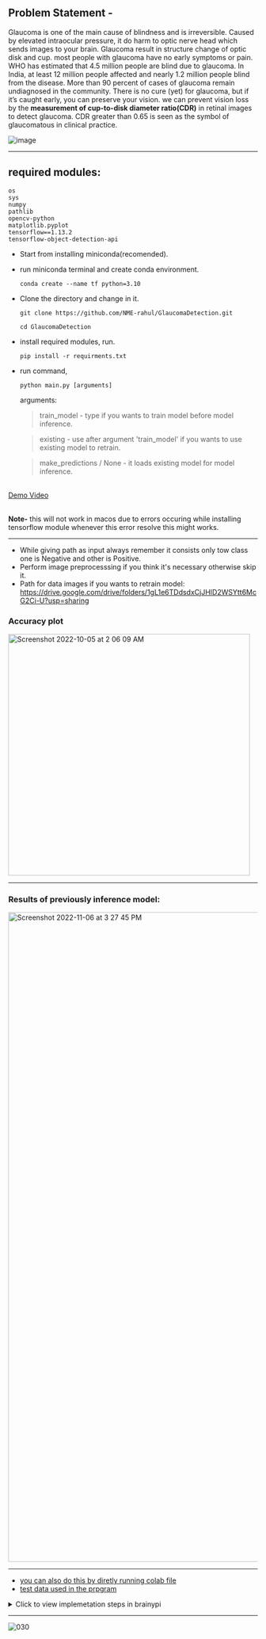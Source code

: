 ## Problem Statement -
Glaucoma is one of the main cause of blindness and is irreversible. Caused by elevated intraocular pressure, it do harm to optic nerve head which sends images to your brain. Glaucoma result in structure change of optic disk and cup. most people with glaucoma have no early symptoms or pain. WHO has estimated that 4.5 million people are blind due to glaucoma. In India, at least 12 million people affected and nearly 1.2 million people blind from the disease. More than 90 percent of cases of glaucoma remain undiagnosed in the community. There is no cure (yet) for glaucoma, but if it’s caught early, you can preserve your vision. we can prevent vision loss by the **measurement of cup-to-disk diameter ratio(CDR)** in retinal images to detect glaucoma. CDR greater than 0.65 is seen as the symbol of glaucomatous in clinical practice.


<img src = "https://www.mdpi.com/mathematics/mathematics-09-02237/article_deploy/html/images/mathematics-09-02237-g001-550.jpg"
     alt = "image"
     align = "middle">


---

## required modules:
	os
	sys
	numpy
	pathlib
	opencv-python
	matplotlib.pyplot
	tensorflow==1.13.2
	tensorflow-object-detection-api		
	

* Start from installing miniconda(recomended).
	
* run miniconda terminal and create conda environment.
	
	  conda create --name tf python=3.10

* Clone the directory and change in it.
	  
	  git clone https://github.com/NME-rahul/GlaucomaDetection.git
	  
	  cd GlaucomaDetection
	  
* install required modules, run.

	  pip install -r requirments.txt
	
* run command,

	  python main.py [arguments]
	  
	arguments:
	> train_model - type if you wants to train model before model inference.
	
	> existing - use after argument 'train_model' if you wants to use existing model to retrain.

	> make_predictions / None - it loads existing model for model inference.
	
<br>
<a href="https://youtu.be/hpKa6J_U2fw">Demo Video</a>
<br><br>

**Note-** this will not work in macos due to errors occuring while installing tensorflow module whenever this error resolve this might works.

---


* While giving path as input always remember it consists only tow class one is Negative and other is Positive.
* Perform image preprocesssing if you think it's necessary otherwise skip it.
* Path for data images if you wants to retrain model: https://drive.google.com/drive/folders/1gL1e6TDdsdxCjJHID2WSYtt6McG2Ci-U?usp=sharing

### Accuracy plot
<img width="488" alt="Screenshot 2022-10-05 at 2 06 09 AM" src="https://user-images.githubusercontent.com/100432854/201436678-241b3fcb-e960-4116-9930-caf96304c17d.png">

---

### Results of previously inference model:
<img width="1312" alt="Screenshot 2022-11-06 at 3 27 45 PM" src="https://user-images.githubusercontent.com/100432854/201436836-0a60deee-0161-4eb3-9120-c61c76dc5c60.png">

---

* [you can also do this by diretly running colab file](https://colab.research.google.com/drive/1uugqIAeCxN32L4P7tOAuXZbIw3YfHM1J?usp=sharing)
* [test data used in the prpgram](https://drive.google.com/drive/folders/1gL1e6TDdsdxCjJHID2WSYtt6McG2Ci-U?usp=sharing)

<details>

* Clone the repositoy in brainypi.
* Change directory to Glaucoma Detection(remove space from directory name if any).
* Run following commands in brainypi(before this you must have docker installed).

		docker build -f dockerfile -t proj:GlaucomaDetection ~/GlaucomaDetection/

		docker run -ti {projectName|projID}

* The container will run in interactive mode, perfrom actions as given in menu(appears after running container), initialy the container doesn't have any model so start by training model or add the model from the link given in 1.

> project file size: 3.23 GB <br>
> project file size with added model: 3.23 + 2.65 GB

<summary>Click to view implemetation steps in brainypi</summary>
</details>

---

![030](https://github.com/NME-rahul/GlaucomaDetection/assets/100432854/24a1608b-36bb-4e60-80ed-dc76a1efb719)

